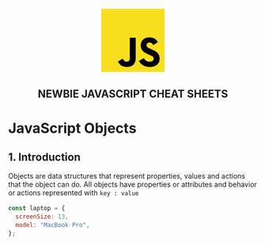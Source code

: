 <p  align="center">
    <img src="../assets/img/icon.jpg"/>
</p>
<h2 align="center"><strong>NEWBIE JAVASCRIPT CHEAT SHEETS</strong></h2>

# JavaScript Objects

## 1. Introduction

Objects are data structures that represent properties, values and actions that the object can do. All objects have properties or attributes and behavior or actions represented with `key : value`

```js
const laptop = {
  screenSize: 13,
  model: "MacBook Pro",
};
```
